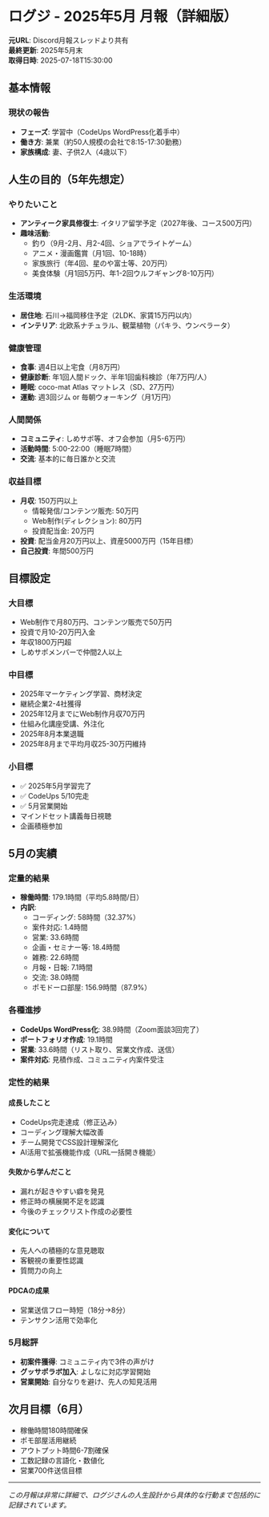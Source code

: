 # ログジ - 2025年5月 月報（詳細版）

**元URL**: Discord月報スレッドより共有  
**最終更新**: 2025年5月末  
**取得日時**: 2025-07-18T15:30:00  

## 基本情報

### 現状の報告
- **フェーズ**: 学習中（CodeUps WordPress化着手中）
- **働き方**: 兼業（約50人規模の会社で8:15-17:30勤務）
- **家族構成**: 妻、子供2人（4歳以下）

## 人生の目的（5年先想定）

### やりたいこと
- **アンティーク家具修復士**: イタリア留学予定（2027年後、コース500万円）
- **趣味活動**: 
  - 釣り（9月-2月、月2-4回、ショアでライトゲーム）
  - アニメ・漫画鑑賞（月1回、10-18時）
  - 家族旅行（年4回、星のや富士等、20万円）
  - 美食体験（月1回5万円、年1-2回ウルフギャング8-10万円）

### 生活環境
- **居住地**: 石川→福岡移住予定（2LDK、家賃15万円以内）
- **インテリア**: 北欧系ナチュラル、観葉植物（パキラ、ウンベラータ）

### 健康管理
- **食事**: 週4日以上宅食（月8万円）
- **健康診断**: 年1回人間ドック、半年1回歯科検診（年7万円/人）
- **睡眠**: coco-mat Atlas マットレス（SD、27万円）
- **運動**: 週3回ジム or 毎朝ウォーキング（月1万円）

### 人間関係
- **コミュニティ**: しめサポ等、オフ会参加（月5-6万円）
- **活動時間**: 5:00-22:00（睡眠7時間）
- **交流**: 基本的に毎日誰かと交流

### 収益目標
- **月収**: 150万円以上
  - 情報発信/コンテンツ販売: 50万円
  - Web制作(ディレクション): 80万円
  - 投資配当金: 20万円
- **投資**: 配当金月20万円以上、資産5000万円（15年目標）
- **自己投資**: 年間500万円

## 目標設定

### 大目標
- Web制作で月80万円、コンテンツ販売で50万円
- 投資で月10-20万円入金
- 年収1800万円超
- しめサポメンバーで仲間2人以上

### 中目標
- 2025年マーケティング学習、商材決定
- 継続企業2-4社獲得
- 2025年12月までにWeb制作月収70万円
- 仕組み化講座受講、外注化
- 2025年8月本業退職
- 2025年8月まで平均月収25-30万円維持

### 小目標
- ✅ 2025年5月学習完了
- ✅ CodeUps 5/10完走
- ✅ 5月営業開始
- マインドセット講義毎日視聴
- 企画積極参加

## 5月の実績

### 定量的結果
- **稼働時間**: 179.1時間（平均5.8時間/日）
- **内訳**:
  - コーディング: 58時間（32.37%）
  - 案件対応: 1.4時間
  - 営業: 33.6時間
  - 企画・セミナー等: 18.4時間
  - 雑務: 22.6時間
  - 月報・日報: 7.1時間
  - 交流: 38.0時間
  - ポモドーロ部屋: 156.9時間（87.9%）

### 各種進捗
- **CodeUps WordPress化**: 38.9時間（Zoom面談3回完了）
- **ポートフォリオ作成**: 19.1時間
- **営業**: 33.6時間（リスト取り、営業文作成、送信）
- **案件対応**: 見積作成、コミュニティ内案件受注

### 定性的結果

#### 成長したこと
- CodeUps完走達成（修正込み）
- コーディング理解大幅改善
- チーム開発でCSS設計理解深化
- AI活用で拡張機能作成（URL一括開き機能）

#### 失敗から学んだこと
- 漏れが起きやすい癖を発見
- 修正時の横展開不足を認識
- 今後のチェックリスト作成の必要性

#### 変化について
- 先人への積極的な意見聴取
- 客観視の重要性認識
- 質問力の向上

#### PDCAの成果
- 営業送信フロー時短（18分→8分）
- テンサクン活用で効率化

### 5月総評
- **初案件獲得**: コミュニティ内で3件の声がけ
- **グッサポラボ加入**: よしなに対応学習開始
- **営業開始**: 自分なりを避け、先人の知見活用

## 次月目標（6月）
- 稼働時間180時間確保
- ポモ部屋活用継続
- アウトプット時間6-7割確保
- 工数記録の言語化・数値化
- 営業700件送信目標

---
*この月報は非常に詳細で、ログジさんの人生設計から具体的な行動まで包括的に記録されています。*